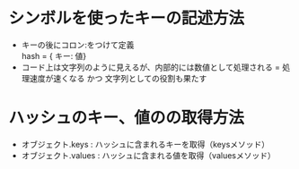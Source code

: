 # シンボルを使ったキーの記述方法
- キーの後にコロン:をつけて定義  
  hash = { キー: 値}
- コード上は文字列のように見えるが、内部的には数値として処理される
  = 処理速度が速くなる かつ 文字列としての役割も果たす

# ハッシュのキー、値のの取得方法
- オブジェクト.keys : ハッシュに含まれるキーを取得（keysメソッド）
- オブジェクト.values : ハッシュに含まれる値を取得（valuesメソッド）
